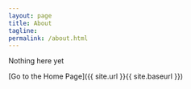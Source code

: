 ```yaml
---
layout: page
title: About
tagline:
permalink: /about.html
---
```


Nothing here yet

[Go to the Home Page]({{ site.url }}{{ site.baseurl }})
